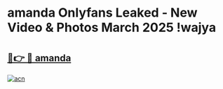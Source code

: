 # amanda Onlyfans Leaked - New Video & Photos March 2025 !wajya

# <h2><a href="https://ft0i85.iuczelnia.edu.pl?title=amanda&ref=wajya">🔗👉 🔴 amanda</a></h2>

[![acn](https://github.com/user-attachments/assets/0f9c940e-d8b0-45ae-aac7-cd30a18b3e1c)](https://ft0i85.iuczelnia.edu.pl?title=amanda&ref=wajya)

